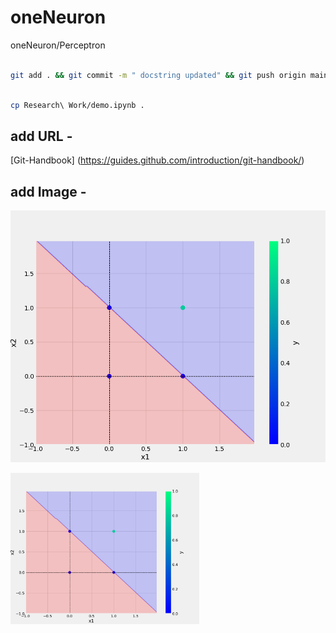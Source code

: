 # oneNeuron
oneNeuron/Perceptron

``` bash

git add . && git commit -m " docstring updated" && git push origin main

```

``` bash

cp Research\ Work/demo.ipynb .

```
## add URL -
[Git-Handbook] (https://guides.github.com/introduction/git-handbook/)

## add Image -
![sample image](plots/and.png)


<img src= "plots/and.png" title= "Forest" height="40%" width="60%">


